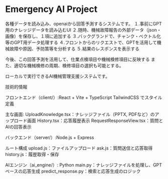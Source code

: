 # Emergency AI Project
各種データを読み込み、openaiから回答予測するシステムです。
１.事前にGPT用のナレッジデータを読み込むUI
２.随時、機械故障報告の外部データ（json・画像）を保存し、１項に追加する
３.バックグランドで、チャンク・ベクトル化等のGPT用データ処理する
４.フロントからのリクエストで、GPTを活用して機械故障や原因、予防策等を分析する
５.結果のレスポンスを表示する

今後、この回答予測を活用して、仕業点検項目や機械検修項目に反映する
また、適切な機械検修の周期、検修項目の選択も可能とする。

ローカルで実行できるAI機械管理支援システムです。


技術的情報

フロントエンド（client/）:React + Vite + TypeScript
TailwindCSS でスタイル定義

主な画面:
UploadKnowledge.tsx：ナレッジファイル（PPTX, PDFなど）のアップロード画面
History.tsx：応答履歴表示
RequestResponseView.tsx：質問とAIの回答表示

バックエンド（server/）:Node.js + Express

ルート構成
upload.js：ファイルアップロード
ask.js：質問送信と応答取得
history.js：履歴取得・保存

AIエンジン（ai_engine/）:
Python
main.py：ナレッジファイルを処理し、GPTベースの応答生成
predict_response.py：検索と応答生成のロジック

